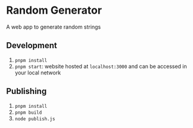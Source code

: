 # Random Generator

A web app to generate random strings

## Development

1. `pnpm install`
2. `pnpm start`: website hosted at `localhost:3000` and can be accessed in
   your local network

## Publishing

1. `pnpm install`
2. `pnpm build`
3. `node publish.js`
